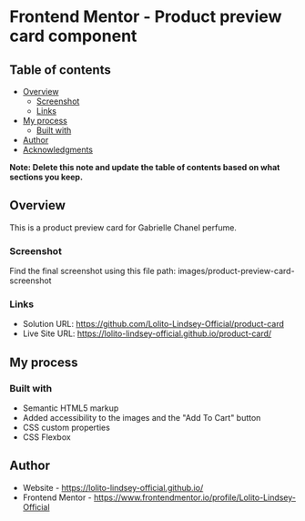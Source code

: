 # Frontend Mentor - Product preview card component

## Table of contents

- [Overview](#overview)
  - [Screenshot](#screenshot)
  - [Links](#links)
- [My process](#my-process)
  - [Built with](#built-with)
- [Author](#author)
- [Acknowledgments](#acknowledgments)

**Note: Delete this note and update the table of contents based on what sections you keep.**

## Overview

This is a product preview card for Gabrielle Chanel perfume.

### Screenshot

Find the final screenshot using this file path: images/product-preview-card-screenshot

### Links

- Solution URL: https://github.com/Lolito-Lindsey-Official/product-card
- Live Site URL: https://lolito-lindsey-official.github.io/product-card/

## My process

### Built with

- Semantic HTML5 markup
- Added accessibility to the images and the "Add To Cart" button
- CSS custom properties
- CSS Flexbox

## Author

- Website - https://lolito-lindsey-official.github.io/
- Frontend Mentor - https://www.frontendmentor.io/profile/Lolito-Lindsey-Official
